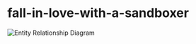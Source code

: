 # fall-in-love-with-a-sandboxer
![Entity Relationship Diagram](https://github.com/seyhanvankhan/fall-in-love-with-a-sandboxer/blob/main/Entity%20Relationship%20Diagram.png?raw=true)
